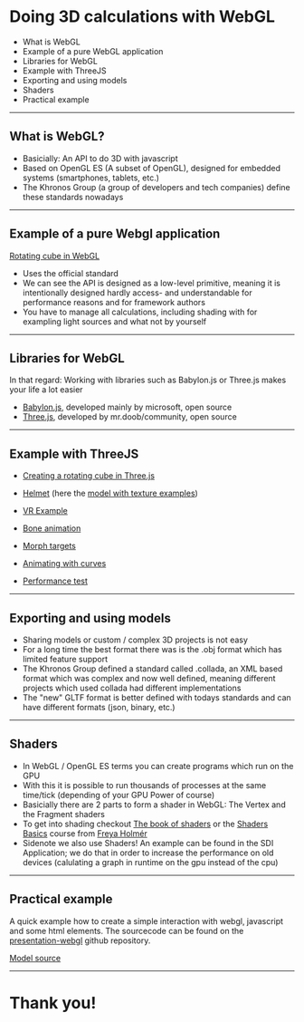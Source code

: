 # Doing 3D calculations with WebGL

- What is WebGL
- Example of a pure WebGL application
- Libraries for WebGL
- Example with ThreeJS
- Exporting and using models
- Shaders
- Practical example


<wm-tutorial tipps="Benutze die rechte Pfeiltaste ➡ oder wische nach links um zur nächsten Folie zu gelangen. Mit F11 kannst du zum Vollbild Modus wechseln."></wm-tutorial>

---

## What is WebGL?

- Basicially: An API to do 3D with javascript
- Based on OpenGL ES (A subset of OpenGL), designed for embedded systems (smartphones, tablets, etc.)
- The Khronos Group (a group of developers and tech companies) define these standards nowadays

---

## Example of a pure Webgl application

[Rotating cube in WebGL](https://www.tutorialspoint.com/webgl/webgl_cube_rotation.htm)

- Uses the official standard
- We can see the API is designed as a low-level primitive, meaning it is intentionally designed hardly access- and understandable for performance reasons and for framework authors
- You have to manage all calculations, including shading with for exampling light sources and what not by yourself

---

## Libraries for WebGL

In that regard: Working with libraries such as Babylon.js or Three.js makes your life a lot easier

- [Babylon.js](https://www.babylonjs.com/), developed mainly by microsoft, open source
- [Three.js](https://threejs.org/), developed by mr.doob/community, open source

---

## Example with ThreeJS

- [Creating a rotating cube in Three.js](https://threejs.org/docs/index.html#manual/en/introduction/Creating-a-scene)

- [Helmet](https://threejs.org/examples/#webgpu_loader_gltf) (here the [model with texture examples](https://github.com/KhronosGroup/glTF-Sample-Models/tree/main/2.0/DamagedHelmet/glTF))
- [VR Example](https://threejs.org/examples/#webxr_vr_sandbox)
- [Bone animation](https://threejs.org/examples/#webgl_animation_skinning_additive_blending)
- [Morph targets](https://threejs.org/examples/#webgl_morphtargets_face)
- [Animating with curves](https://threejs.org/examples/#webgl_modifier_curve)
- [Performance test](https://threejs.org/examples/?q=performance#webgl_instancing_performance)

---

## Exporting and using models

- Sharing models or custom / complex 3D projects is not easy
- For a long time the best format there was is the .obj format which has limited feature support
- The Khronos Group defined a standard called .collada, an XML based format which was complex and now well defined, meaning different projects which used collada had different implementations
- The "new" GLTF format is better defined with todays standards and can have different formats (json, binary, etc.)

---

## Shaders

- In WebGL / OpenGL ES terms you can create programs which run on the GPU
- With this it is possible to run thousands of processes at the same time/tick (depending of your GPU Power of course)
- Basicially there are 2 parts to form a shader in WebGL: The Vertex and the Fragment shaders
- To get into shading checkout [The book of shaders](https://thebookofshaders.com/) or the [Shaders Basics](https://www.youtube.com/watch?v=kfM-yu0iQBk) course from [Freya Holmér](https://www.youtube.com/@acegikmo)
- Sidenote we also use Shaders! An example can be found in the SDI Application; we do that in order to increase the performance on old devices (calulating a graph in runtime on the gpu instead of the cpu)


---

## Practical example

A quick example how to create a simple interaction with webgl, javascript and some html elements. The sourcecode can be found on the [presentation-webgl](https://github.com/hellagutmann-soelen/presentation-webgl/blob/main/src/components/wm-car.js) github repository.

[Model source](https://3dexport.com/free-3dmodel-2021-honda-odyssey-373199.htm)

<wm-car></wm-car>


---

# Thank you!
